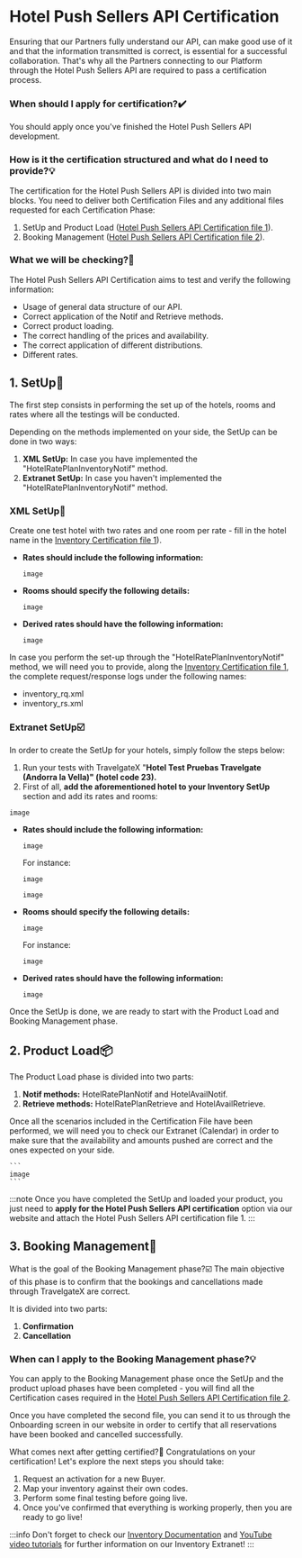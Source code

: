 ﻿---
sidebar_position: 3
---

# Hotel Push Sellers API Certification

Ensuring that our Partners fully understand our API, can make good use of it and that the information transmitted is correct, is essential for a successful collaboration. That's why all the Partners connecting to our Platform through the Hotel Push Sellers API are required to pass a certification process.

### When should I apply for certification?✔️
You should apply once you've finished the Hotel Push Sellers API development.

### How is it the certification structured and what do I need to provide?💡
The certification for the Hotel Push Sellers API is divided into two main blocks. You need to deliver both Certification Files and any additional files requested for each Certification Phase:
1. SetUp and Product Load ([Hotel Push Sellers API Certification file 1](https://f.hubspotusercontent20.net/hubfs/2825176/InventoryX%20Certification%20File%201.odt)).
1. Booking Management ([Hotel Push Sellers API Certification file 2](https://f.hubspotusercontent20.net/hubfs/2825176/InventoryX%20Certification%20File%202.docx)).

### What we will be checking?🔎
The Hotel Push Sellers API Certification aims to test and verify the following information: 

- Usage of general data structure of our API.
- Correct application of the Notif and Retrieve methods.
- Correct product loading.
- The correct handling of the prices and availability.
- The correct application of different distributions.
- Different rates.


## 1. SetUp🏨

The first step consists in performing the set up of the hotels, rooms and rates where all the testings will be conducted.

Depending on the methods implemented on your side, the SetUp can be done in two ways:

1. **XML SetUp:** In case you have implemented the "HotelRatePlanInventoryNotif" method.
1. **Extranet SetUp:** In case you haven't implemented the "HotelRatePlanInventoryNotif" method.

### XML SetUp🚀
Create one test hotel with two rates and one room per rate - fill in the hotel name in the [Inventory Certification file 1](https://f.hubspotusercontent20.net/hubfs/2825176/InventoryX%20Certification%20File%201.odt)).

- **Rates should include the following information:**

	```
	image
	```

- **Rooms should specify the following details:**

	```
	image
	```


- **Derived rates should have the following information:**

	```
	image
	```

In case you perform the set-up through the "HotelRatePlanInventoryNotif" method, we will need you to provide, along the [Inventory Certification file 1](https://f.hubspotusercontent20.net/hubfs/2825176/InventoryX%20Certification%20File%201.odt), the complete request/response logs under the following names: 

- inventory_rq.xml
- inventory_rs.xml

### Extranet SetUp☑️
In order to create the SetUp for your hotels, simply follow the steps below:

1. Run your tests with TravelgateX "**Hotel Test Pruebas Travelgate (Andorra la Vella)" (hotel code 23).**
1. First of all, **add the aforementioned hotel to your Inventory SetUp** section and add its rates and rooms:

```
image
```

- **Rates should include the following information:**
	```
	image
	```
	For instance:

	```
	image
	```
	```
	image
	```

- **Rooms should specify the following details:**

	```
	image
	```
	For instance:

	```
	image
	```


- **Derived rates should have the following information:**
	```
	image
	```
 
Once the SetUp is done, we are ready to start with the Product Load and Booking Management phase.

## 2. Product Load📦
The Product Load phase is divided into two parts:

1. **Notif methods:** HotelRatePlanNotif and HotelAvailNotif.
1. **Retrieve methods:** HotelRatePlanRetrieve and HotelAvailRetrieve.

Once all the scenarios included in the Certification File have been performed, we will need you to check our Extranet (Calendar) in order to make sure that the availability and amounts pushed are correct and the ones expected on your side.

	```
	image
	```

:::note
Once you have completed the SetUp and loaded your product, you just need to **apply for the Hotel Push Sellers API certification** option via our website and attach the Hotel Push Sellers API certification file 1.
:::

## 3. Booking Management📖
What is the goal of the Booking Management phase?☑️
The main objective of this phase is to confirm that the bookings and cancellations made through TravelgateX are correct.

It is divided into two parts:

1. **Confirmation**
1. **Cancellation**

### When can I apply to the Booking Management phase?💡
You can apply to the Booking Management phase once the SetUp and the product upload phases have been completed - you will find all the Certification cases required in the [Hotel Push Sellers API Certification file 2](https://f.hubspotusercontent20.net/hubfs/2825176/InventoryX%20Certification%20File%202.docx).

Once you have completed the second file, you can send it to us through the Onboarding screen in our website in order to certify that all reservations have been booked and cancelled successfully.

What comes next after getting certified?🌟
Congratulations on your certification! Let's explore the next steps you should take:
1. Request an activation for a new Buyer.
1. Map your inventory against their own codes.
1. Perform some final testing before going live.
1. Once you've confirmed that everything is working properly, then you are ready to go live!


:::info
Don't forget to check our [Inventory Documentation](https://docs.travelgatex.com/inventory-x/extranet/) and [YouTube video tutorials](https://knowledge.travelgate.com/inventory-set-up) for further information on our Inventory Extranet!
:::